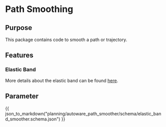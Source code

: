 # Path Smoothing

## Purpose

This package contains code to smooth a path or trajectory.

## Features

### Elastic Band

More details about the elastic band can be found [here](docs/eb.md).


## Parameter


{{ json_to_markdown("planning/autoware_path_smoother/schema/elastic_band_smoother.schema.json") }}